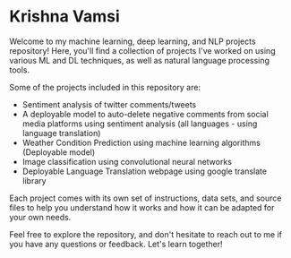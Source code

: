 # Krishna Vamsi
Welcome to my machine learning, deep learning, and NLP projects repository! Here, you'll find a collection of projects I've worked on using various ML and DL techniques, as well as natural language processing tools.

Some of the projects included in this repository are:

- Sentiment analysis of twitter comments/tweets
- A deployable model to auto-delete negative comments from social media platforms using sentiment analysis (all languages - using language translation)
- Weather Condition Prediction using machine learning algorithms (Deployable model)
- Image classification using convolutional neural networks
- Deployable Language Translation webpage using google translate library

Each project comes with its own set of instructions, data sets, and source files to help you understand how it works and how it can be adapted for your own needs. 

Feel free to explore the repository, and don't hesitate to reach out to me if you have any questions or feedback. Let's learn together!
